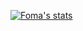 [![Foma's stats](https://github-readme-stats.vercel.app/api?username=fomalsd&theme=transparent&show_icons=true&include_all_commits=true)](https://github.com/fomalsd)
